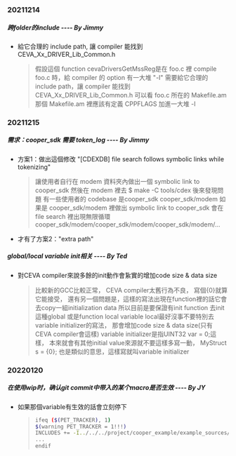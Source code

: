 ### 20211214
##### 跨folder的include ---- By Jimmy
*   給它合理的 include path, 讓 compiler 能找到 CEVA_Xx_DRIVER_Lib_Common.h
    > 假設這個 function cevaDriversGetMssReg是在 foo.c 裡
    > compile foo.c 時，給 compiler 的 option 有一大堆 "-I<path>"
    > 需要給它合理的 include path，讓 compiler 能找到 CEVA_Xx_DRIVER_Lib_Common.h
    > 可以看 foo.c 所在的 Makefile.am
    > 那個 Makefile.am 裡應該有定義 CPPFLAGS 加進一大堆 -I<path>

### 20211215
##### 需求：cooper_sdk 需要 token_log ---- By Jimmy
*   方案1：做出這個修改 "[CDEXDB] file search follows symbolic links while tokenizing"
    > 讓使用者自行在 modem 資料夾內做出一個 symbolic link to cooper_sdk
    > 然後在 modem 裡去 $ make -C tools/cdex
    > 後來發現問題
    > 有一些使用者的 codebase 是cooper_sdk    cooper_sdk/modem
    > 如果是 cooper_sdk/modem 裡做出 symbolic link to cooper_sdk
    > 會在 file search 裡出現無限循環
    > cooper_sdk/modem/cooper_sdk/modem/cooper_sdk/modem/...
*   才有了方案2："extra path"

##### global/local variable init相关 ---- By Ted
*   對CEVA compiler來說多餘的init動作會紥實的增加code size & data size
    > 比較新的GCC比較正常，
    > CEVA compiler太舊行為不良，
    > 寫個{0}就算它能接受，
    > 還有另一個問題是，這樣的寫法出現在function裡的話它會去copy一組initialization data
    > 所以目前是要保證有init function 去init這種global
    > 或是function local variable
    > local最好沒事不要特別去variable initializer的寫法，
    > 那會增加code size & data size(只有CEVA compiler會這樣)
    > variable initializer是指UINT32 var = 0;這樣，
    > 本來就會有其他initial value來源就不要這樣多寫一動，
    > MyStruct s = {0}; 也是類似的意思，這樣寫就叫variable initializer

### 20220120
##### 在使用wip时，确认git commit中带入的某个macro是否生效 ---- By JY
*   如果那個variable有生效的話會立刻停下
    >```sh
    >ifeq ($(PET_TRACKER), 1)
    >$(warning PET_TRACKER = 1!!!)
    >INCLUDES += -I../../../project/cooper_example/example_sources/yek
    >...
    >endif
    >```




